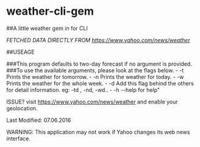 # weather-cli-gem

##A little weather gem in for CLI

*FETCHED DATA DIRECTLY FROM https://www.yahoo.com/news/weather*


##USEAGE

###This program defaults to two-day forecast if no argument is provided.
###To use the available arguments, please look at the flags below.
	  - -t		Prints the weather for tomorrow.
	  - -n		Prints the weather for today.
	  - -w		Prints the weather for the whole week.
	  - -d		Add this flag behind the others for detail information. eg: -td , -nd, -wd..
	  - -h		--help for help"

ISSUE?
visit https://www.yahoo.com/news/weather and enable your geolocation.

Last Modified: 07.06.2016

WARNING: This application may not work if Yahoo changes its web news interface.
